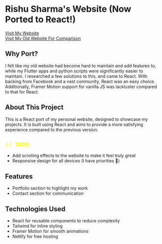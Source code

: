 # Rishu Sharma's Website (Now Ported to React!)

[Visit My Website](https://rishitsharma.netlify.app/)  
[Visit My Old Website For Comparison](https://firebolt9907.github.io/)

## Why Port?

I felt like my old website had become hard to maintain and add features to, while my Flutter apps and python scripts were significantly easier to maintain. I researched a few solutions to this, and came to React. With backing from Facebook and a vast community, React was an easy choice. Additionally, Framer Motion support for vanilla JS was lackluster compared to that for React. 

## About This Project

This is a React port of my personal website, designed to showcase my projects. It is built using React and aims to provide a more satisfying experience compared to the previous version.

## <code style="color:yellow">// TODO:</code>

- Add scrolling effects to the website to make it feel truly great
- Responsive design for all devices (I have priorities 🥀)

## Features

- Portfolio section to highlight my work
- Contact section for communication

## Technologies Used

- React for reusable components to reduce complexity
- Tailwind for inline styling
- Framer Motion for smooth animations
- Netlify for free hosting
